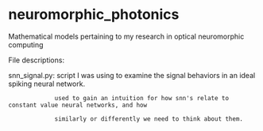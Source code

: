 # neuromorphic_photonics
Mathematical models pertaining to my research in optical neuromorphic computing

File descriptions:

  snn_signal.py: script I was using to examine the signal behaviors in an ideal spiking neural network.
  
                 used to gain an intuition for how snn's relate to constant value neural networks, and how 
                 
                 similarly or differently we need to think about them.
  
  
